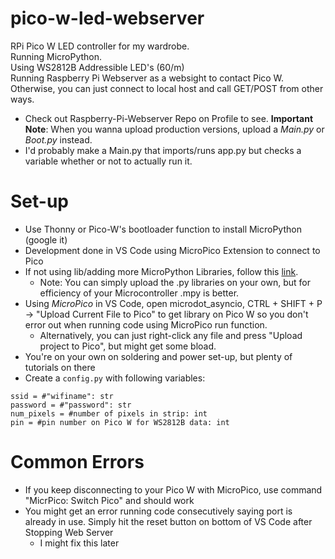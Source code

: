 # pico-w-led-webserver
RPi Pico W LED controller for my wardrobe.   
Running MicroPython.   
Using WS2812B Addressible LED's (60/m)   
Running Raspberry Pi Webserver as a websight to contact Pico W. Otherwise, you can just connect to local host and call GET/POST from other ways.
- Check out Raspberry-Pi-Webserver Repo on Profile to see.
**Important Note**: When you wanna upload production versions, upload a _Main.py_  or _Boot.py_ instead.
- I'd probably make a Main.py that imports/runs app.py but checks a variable whether or not to actually run it.

# Set-up
- Use Thonny or Pico-W's bootloader function to install MicroPython (google it)
- Development done in VS Code using MicroPico Extension to connect to Pico
- If not using lib/adding more MicroPython Libraries, follow this [link](https://github.com/micropython/micropython/blob/master/mpy-cross/README.md).
    - Note: You can simply upload the .py libraries on your own, but for efficiency of your Microcontroller .mpy is better.
- Using _MicroPico_ in VS Code, open microdot_asyncio, CTRL + SHIFT + P -> "Upload Current File to Pico" to get library on Pico W so you don't error out when running code using MicroPico run function.
    - Alternatively, you can just right-click any file and press "Upload project to Pico", but might get some bload.
- You're on your own on soldering and power set-up, but plenty of tutorials on there
- Create a `config.py` with following variables:
```
ssid = #"wifiname": str
password = #"password": str
num_pixels = #number of pixels in strip: int
pin = #pin number on Pico W for WS2812B data: int
```

# Common Errors
- If you keep disconnecting to your Pico W with MicroPico, use command "MicrPico: Switch Pico" and should work
- You might get an error running code consecutively saying port is already in use. Simply hit the reset button on bottom of VS Code after Stopping Web Server
    - I might fix this later    
